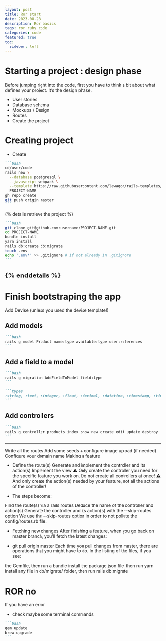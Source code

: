 ```yaml
---
layout: post
title: Ror start
date: 2023-08-28
description: Ror basics
tags: ror ruby code
categories: code
featured: true
toc:
  sidebar: left
---
```


# Starting a project : design phase

Before jumping right into the code, first you have to think a bit about what defines your project. It’s the design phase.

  - User stories
  - Database schema
  - Mockups / Design
  - Routes
  - Create the project

# Creating project

  - Create

````markdown
```bash
cd/user/code
rails new \
  --database postgresql \
  --javascript webpack \
  --template https://raw.githubusercontent.com/lewagon/rails-templates/master/devise.rb \
  PROJECT-NAME
gh repo create
git push origin master
```
````
{% details retrieve the project %}
````markdown
```bash
git clone git@github.com:username/PROJECT-NAME.git
cd PROJECT-NAME
bundle install
yarn install
rails db:create db:migrate
touch .env
echo '.env*' >> .gitignore # if not already in .gitignore
```
````
{% enddetails %}
---

# Finish bootstraping the app

Add Devise (unless you used the devise template!)

## Add models
````markdown
```bash
rails g model Product name:type available:type user:references
```
````
## Add a field to a model
````markdown
```bash
rails g migration AddFieldToModel field:type
```
````

````markdown
```types
:string, :text, :integer, :float, :decimal, :datetime, :timestamp, :time, :date, :boolean
```
````

## Add controllers
````markdown
```bash
rails g controller products index show new create edit update destroy
```
````

----
Write all the routes
Add some seeds + configure image upload (if needed)
Configure your domain name
Making a feature

  - Define the route(s)
Generate and implement the controller and its action(s)
Implement the view
⚠ Only create the controller you need for the specific feature you work on. Do not create all controllers at once!
⚠ And only create the action(s) needed by your feature, not all the actions of the controller!

  - The steps become:

Find the route(s) via a rails routes
Deduce the name of the controller and action(s)
Generate the controller and its action(s) with the --skip-routes option
We use the --skip-routes option in order to not pollute the config/routes.rb file.

  - Fetching new changes
After finishing a feature, when you go back on master branch, you’ll fetch the latest changes:

  - git pull origin master
Each time you pull changes from master, there are operations that you might have to do. In the listing of the files, if you see:

the Gemfile, then run a bundle install
the package.json file, then run yarn install
any file in db/migrate/ folder, then run rails db:migrate

# ROR no

If you have an error

  - check maybe some terminal commands

````markdown
```bash
gem update
brew upgrade
```
````
